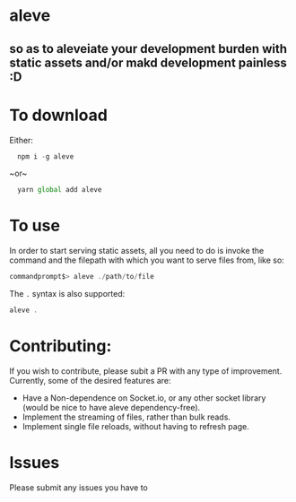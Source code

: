 # aleve

## so as to aleveiate your development burden with static assets and/or makd development painless :D

# To download

Either:

```javascript
  npm i -g aleve
```

~or~

```javascript
  yarn global add aleve
```

# To use

In order to start serving static assets, all you need to do is invoke the command and the filepath with which you want to serve files from, like so:

```javascript
commandprompt$> aleve ./path/to/file
```

The `.` syntax is also supported: 
```javascript
aleve .
```

# Contributing:

If you wish to contribute, please subit a PR with any type of improvement. Currently, some of the desired features are:

* Have a Non-dependence on Socket.io, or any other socket library (would be nice to have aleve dependency-free).
* Implement the streaming of files, rather than bulk reads.
* Implement single file reloads, without having to refresh page.

# Issues

Please submit any issues you have to 